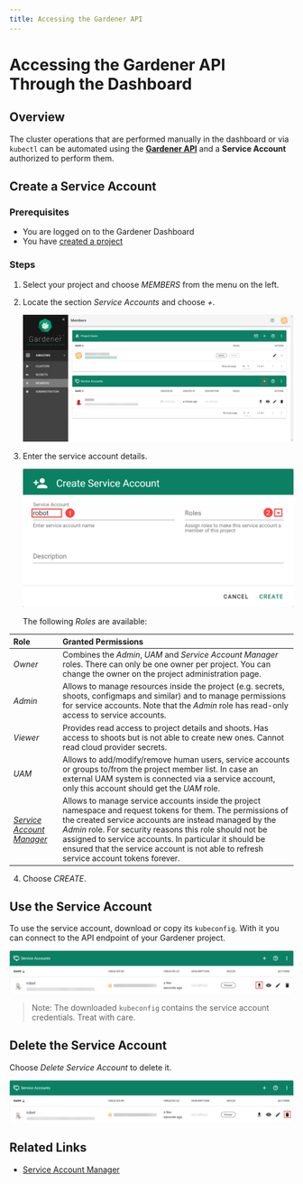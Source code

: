 ```yaml
---
title: Accessing the Gardener API
---
```


# Accessing the Gardener API Through the Dashboard

## Overview

The cluster operations that are performed manually in the dashboard or via `kubectl` can be automated using the [**Gardener API**](https://github.com/gardener/gardener/blob/master/docs/api-reference/README.md) and a **Service Account** authorized to perform them.

## Create a Service Account

### Prerequisites

- You are logged on to the Gardener Dashboard
- You have [created a project](working-with-projects.md)

### Steps

1. Select your project and choose *MEMBERS* from the menu on the left.

2. Locate the section *Service Accounts* and choose *+*.

   ![Add service account](../images/01-add-service-account.png)

3. Enter the service account details.

   ![Enter service account details](../images/02-enter-service-account-details.png)

   The following *Roles* are available:

| Role | Granted Permissions |
|:---|:---|
| *Owner* | Combines the *Admin*, *UAM* and *Service Account Manager* roles. There can only be one owner per project. You can change the owner on the project administration page. |
| *Admin* | Allows to manage resources inside the project (e.g. secrets, shoots, configmaps and similar) and to manage permissions for service accounts. Note that the *Admin* role has read-only access to service accounts. |
| *Viewer* | Provides read access to project details and shoots. Has access to shoots but is not able to create new ones. Cannot read cloud provider secrets. |
| *UAM* | Allows to add/modify/remove human users, service accounts or groups to/from the project member list. In case an external UAM system is connected via a service account, only this account should get the *UAM* role. |
| *[Service Account Manager](https://github.com/gardener/gardener/blob/master/docs/usage/service-account-manager.md)* | Allows to manage service accounts inside the project namespace and request tokens for them. The permissions of the created service accounts are instead managed by the *Admin* role. For security reasons this role should not be assigned to service accounts. In particular it should be ensured that the service account is not able to refresh service account tokens forever. |

4. Choose *CREATE*.

## Use the Service Account

To use the service account, download or copy its `kubeconfig`. With it you can connect to the API endpoint of your Gardener project.

![Download service account kubeconfig](../images/03-download-service-account-kubeconfig.png)

> Note: The downloaded `kubeconfig` contains the service account credentials. Treat with care.

## Delete the Service Account

Choose *Delete Service Account* to delete it.

![Delete service account](../images/04-delete-service-account.png)

## Related Links

- [Service Account Manager](https://github.com/gardener/gardener/blob/master/docs/usage/service-account-manager.md)
